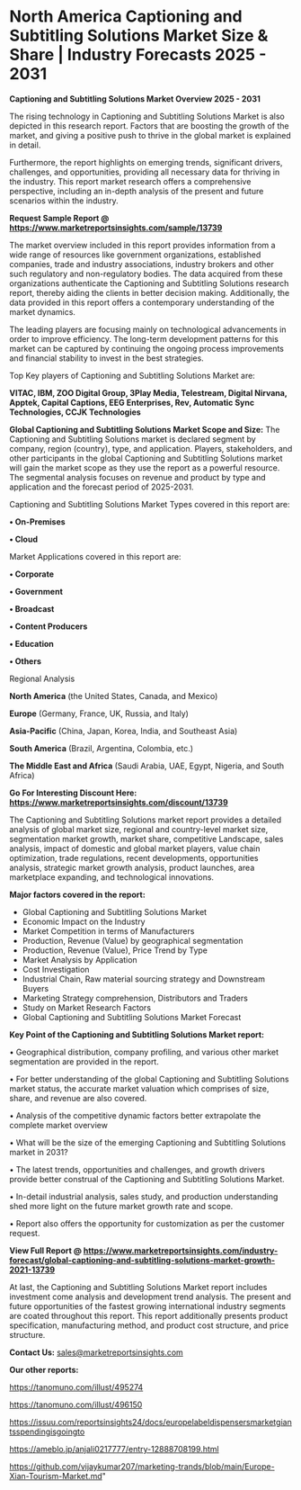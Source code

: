 # North America Captioning and Subtitling Solutions Market Size & Share | Industry Forecasts 2025 - 2031

<Strong> Captioning and Subtitling Solutions Market Overview 2025 - 2031</strong>

The rising technology in Captioning and Subtitling Solutions Market is also depicted in this research report. Factors that are boosting the growth of the market, and giving a positive push to thrive in the global market is explained in detail.

Furthermore, the report highlights on emerging trends, significant drivers, challenges, and opportunities, providing all necessary data for thriving in the industry. This report market research offers a comprehensive perspective, including an in-depth analysis of the present and future scenarios within the industry.

<strong>Request Sample Report @ <a href=https://www.marketreportsinsights.com/sample/13739>https://www.marketreportsinsights.com/sample/13739</a></strong>

The market overview included in this report provides information from a wide range of resources like government organizations, established companies, trade and industry associations, industry brokers and other such regulatory and non-regulatory bodies. The data acquired from these organizations authenticate the Captioning and Subtitling Solutions research report, thereby aiding the clients in better decision making. Additionally, the data provided in this report offers a contemporary understanding of the market dynamics.

The leading players are focusing mainly on technological advancements in order to improve efficiency. The long-term development patterns for this market can be captured by continuing the ongoing process improvements and financial stability to invest in the best strategies.

Top Key players of Captioning and Subtitling Solutions Market are:

<strong>VITAC, IBM, ZOO Digital Group, 3Play Media, Telestream, Digital Nirvana, Apptek, Capital Captions, EEG Enterprises, Rev, Automatic Sync Technologies, CCJK Technologies</strong>

<strong><b>Global Captioning and Subtitling Solutions Market Scope and Size:</b></strong>
The Captioning and Subtitling Solutions market is declared segment by company, region (country), type, and application. Players, stakeholders, and other participants in the global Captioning and Subtitling Solutions market will gain the market scope as they use the report as a powerful resource. The segmental analysis focuses on revenue and product by type and application and the forecast period of 2025-2031.

Captioning and Subtitling Solutions Market Types covered in this report are:

<strong>• On-Premises

• Cloud</strong>

Market Applications covered in this report are:

<strong>• Corporate

• Government

• Broadcast

• Content Producers

• Education

• Others</strong> 

Regional Analysis

<strong>North America</strong> (the United States, Canada, and Mexico)

<strong>Europe</strong> (Germany, France, UK, Russia, and Italy)

<strong>Asia-Pacific</strong> (China, Japan, Korea, India, and Southeast Asia)

<strong>South America</strong> (Brazil, Argentina, Colombia, etc.)

<strong>The Middle East and Africa</strong> (Saudi Arabia, UAE, Egypt, Nigeria, and South Africa)

<strong>Go For Interesting Discount Here: <a href=https://www.marketreportsinsights.com/discount/13739>https://www.marketreportsinsights.com/discount/13739</a></strong>

The Captioning and Subtitling Solutions market report provides a detailed analysis of global market size, regional and country-level market size, segmentation market growth, market share, competitive Landscape, sales analysis, impact of domestic and global market players, value chain optimization, trade regulations, recent developments, opportunities analysis, strategic market growth analysis, product launches, area marketplace expanding, and technological innovations.

<strong><b>Major factors covered in the report:</b></strong>
<ul>
  <li>Global Captioning and Subtitling Solutions Market </li>
  <li>Economic Impact on the Industry</li>
  <li>Market Competition in terms of Manufacturers</li>
  <li>Production, Revenue (Value) by geographical segmentation</li>
  <li>Production, Revenue (Value), Price Trend by Type</li>
  <li>Market Analysis by Application</li>
  <li>Cost Investigation</li>
  <li>Industrial Chain, Raw material sourcing strategy and Downstream Buyers</li>
  <li>Marketing Strategy comprehension, Distributors and Traders</li>
  <li>Study on Market Research Factors</li>
  <li>Global Captioning and Subtitling Solutions Market Forecast</li>
</ul>

<strong><b>Key Point of the Captioning and Subtitling Solutions Market report:</b></strong>

• Geographical distribution, company profiling, and various other market segmentation are provided in the report.

• For better understanding of the global Captioning and Subtitling Solutions market status, the accurate market valuation which comprises of size, share, and revenue are also covered.

• Analysis of the competitive dynamic factors better extrapolate the complete market overview

• What will be the size of the emerging Captioning and Subtitling Solutions market in 2031?

• The latest trends, opportunities and challenges, and growth drivers provide better construal of the Captioning and Subtitling Solutions Market.

• In-detail industrial analysis, sales study, and production understanding shed more light on the future market growth rate and scope.

• Report also offers the opportunity for customization as per the customer request.

<strong><b>View Full Report @ <a href=https://www.marketreportsinsights.com/industry-forecast/global-captioning-and-subtitling-solutions-market-growth-2021-13739>https://www.marketreportsinsights.com/industry-forecast/global-captioning-and-subtitling-solutions-market-growth-2021-13739</a></b></strong>


At last, the Captioning and Subtitling Solutions Market report includes investment come analysis and development trend analysis. The present and future opportunities of the fastest growing international industry segments are coated throughout this report. This report additionally presents product specification, manufacturing method, and product cost structure, and price structure.

<strong>Contact Us:</strong>
sales@marketreportsinsights.com

<strong>Our other reports:</strong>

<a href=https://tanomuno.com/illust/495274>https://tanomuno.com/illust/495274</a>

<a href=https://tanomuno.com/illust/496150>https://tanomuno.com/illust/496150</a>

<a href=https://issuu.com/reportsinsights24/docs/europelabeldispensersmarketgiantsspendingisgoingto>https://issuu.com/reportsinsights24/docs/europelabeldispensersmarketgiantsspendingisgoingto</a>

<a href=https://ameblo.jp/anjali0217777/entry-12888708199.html>https://ameblo.jp/anjali0217777/entry-12888708199.html</a>

<a href=https://github.com/vijaykumar207/marketing-trands/blob/main/Europe-Xian-Tourism-Market.md>https://github.com/vijaykumar207/marketing-trands/blob/main/Europe-Xian-Tourism-Market.md</a>"
